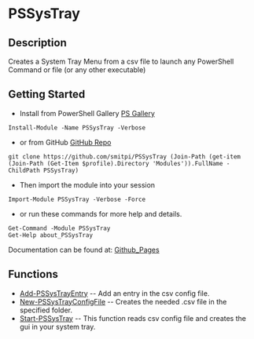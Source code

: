 # PSSysTray
 
## Description
Creates a System Tray Menu from a csv file to launch any PowerShell Command or file (or any other executable)
 
## Getting Started
- Install from PowerShell Gallery [PS Gallery](https://www.powershellgallery.com/packages/PSSysTray)
```
Install-Module -Name PSSysTray -Verbose
```
- or from GitHub [GitHub Repo](https://github.com/smitpi/PSSysTray)
```
git clone https://github.com/smitpi/PSSysTray (Join-Path (get-item (Join-Path (Get-Item $profile).Directory 'Modules')).FullName -ChildPath PSSysTray)
```
- Then import the module into your session
```
Import-Module PSSysTray -Verbose -Force
```
- or run these commands for more help and details.
```
Get-Command -Module PSSysTray
Get-Help about_PSSysTray
```
Documentation can be found at: [Github_Pages](https://smitpi.github.io/PSSysTray)
 
## Functions
- [Add-PSSysTrayEntry](https://smitpi.github.io/PSSysTray/#Add-PSSysTrayEntry) -- Add an entry in the csv config file.
- [New-PSSysTrayConfigFile](https://smitpi.github.io/PSSysTray/#New-PSSysTrayConfigFile) -- Creates the needed .csv file in the specified folder.
- [Start-PSSysTray](https://smitpi.github.io/PSSysTray/#Start-PSSysTray) -- This function reads csv config file and creates the gui in your system tray.
